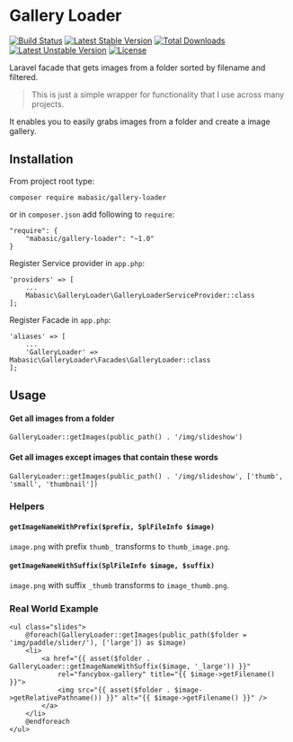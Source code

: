 # Gallery Loader

[![Build Status](https://travis-ci.org/mabasic/GalleryLoader.svg)](https://travis-ci.org/mabasic/GalleryLoader) [![Latest Stable Version](https://poser.pugx.org/mabasic/gallery-loader/v/stable)](https://packagist.org/packages/mabasic/gallery-loader) [![Total Downloads](https://poser.pugx.org/mabasic/gallery-loader/downloads)](https://packagist.org/packages/mabasic/gallery-loader) [![Latest Unstable Version](https://poser.pugx.org/mabasic/gallery-loader/v/unstable)](https://packagist.org/packages/mabasic/gallery-loader) [![License](https://poser.pugx.org/mabasic/gallery-loader/license)](https://packagist.org/packages/mabasic/gallery-loader)

Laravel facade that gets images from a folder sorted by  filename and filtered.

> This is just a simple wrapper for functionality that I use across many projects.

It enables you to easily grabs images from a folder and create a image gallery.

## Installation

From project root type:
 
```
composer require mabasic/gallery-loader
```

or in `composer.json` add following  to `require`:

```
"require": {
    "mabasic/gallery-loader": "~1.0"
}
```

Register Service provider in `app.php`:

```
'providers' => [
    ...
    Mabasic\GalleryLoader\GalleryLoaderServiceProvider::class
];
```

Register Facade in `app.php`:

```
'aliases' => [
    ...
    'GalleryLoader' => Mabasic\GalleryLoader\Facades\GalleryLoader::class
];
```

## Usage

#### Get all images from a folder

```
GalleryLoader::getImages(public_path() . '/img/slideshow')
```

#### Get all images except images that contain these words

```
GalleryLoader::getImages(public_path() . '/img/slideshow', ['thumb', 'small', 'thumbnail'])
```

### Helpers

#### `getImageNameWithPrefix($prefix, SplFileInfo $image)`

`image.png` with prefix `thumb_` transforms to `thumb_image.png`.

#### `getImageNameWithSuffix(SplFileInfo $image, $suffix)`

`image.png` with suffix `_thumb` transforms to `image_thumb.png`.

### Real World Example

```
<ul class="slides">
    @foreach(GalleryLoader::getImages(public_path($folder = 'img/paddle/slider/'), ['large']) as $image)
    <li>
        <a href="{{ asset($folder . GalleryLoader::getImageNameWithSuffix($image, '_large')) }}"
            rel="fancybox-gallery" title="{{ $image->getFilename() }}">
            <img src="{{ asset($folder . $image->getRelativePathname()) }}" alt="{{ $image->getFilename() }}" />
        </a>
    </li>
    @endforeach
</ul>
```